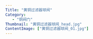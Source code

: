 ```yaml
---
Title: "黄铜过滤器球阀"
Category:
   - "铜阀门"
Thumbnail: "黄铜过滤器球阀_head.jpg"
ContentImage: ["黄铜过滤器球阀_01.jpg"]
---
```

